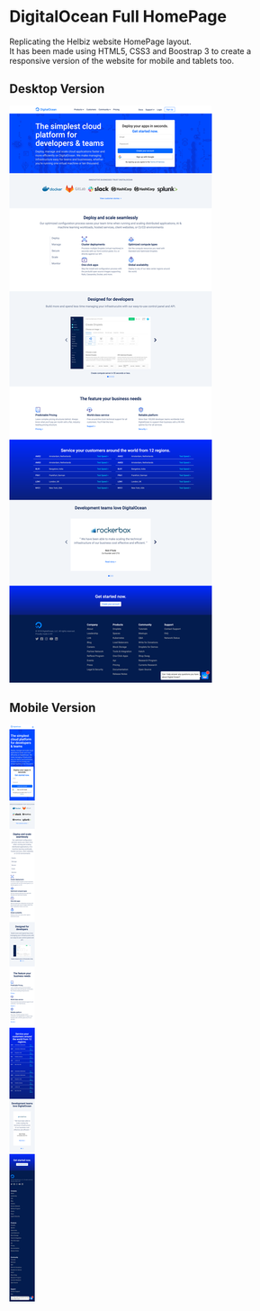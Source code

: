 # DigitalOcean Full HomePage

Replicating the Helbiz website HomePage layout. <br/>
It has been made using HTML5, CSS3 and Boostrap 3 to create a responsive version of the website for mobile and tablets too.

## Desktop Version
![digitalocean-desktop](img/digitalocean-desktop.png)

## Mobile Version
![digitalocean-desktop](img/digitalocean-mobile.png)